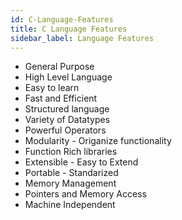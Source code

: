 ```yaml
---
id: C-Language-Features
title: C Language Features
sidebar_label: Language Features
---
```


- General Purpose
- High Level Language
- Easy to learn
- Fast and Efficient
- Structured language
- Variety of Datatypes
- Powerful Operators
- Modularity - Origanize functionality
- Function Rich libraries
- Extensible - Easy to Extend
- Portable - Standarized
- Memory Management
- Pointers and Memory Access
- Machine Independent